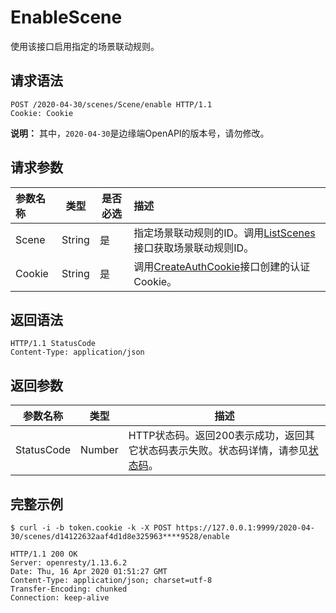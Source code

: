 # EnableScene

使用该接口启用指定的场景联动规则。

## 请求语法

```
POST /2020-04-30/scenes/Scene/enable HTTP/1.1
Cookie: Cookie
```

**说明：** 其中，`2020-04-30`是边缘端OpenAPI的版本号，请勿修改。

## 请求参数

|参数名称|类型|是否必选|描述|
|:---|--|----|:-|
|Scene|String|是|指定场景联动规则的ID。调用[ListScenes](/cn.zh-CN/物联网边缘计算（旧版本）/边缘端开发指南/边缘端OpenAPI/场景联动/ListScenes.md)接口获取场景联动规则ID。|
|Cookie|String|是|调用[CreateAuthCookie](/cn.zh-CN/物联网边缘计算（旧版本）/边缘端开发指南/边缘端OpenAPI/身份认证/CreateAuthCookie.md)接口创建的认证Cookie。|

## 返回语法

```
HTTP/1.1 StatusCode
Content-Type: application/json
```

## 返回参数

|参数名称|类型|描述|
|----|--|--|
|StatusCode|Number|HTTP状态码。返回200表示成功，返回其它状态码表示失败。状态码详情，请参见[状态码](/cn.zh-CN/物联网边缘计算（旧版本）/边缘端开发指南/边缘端OpenAPI/状态码.md)。|

## 完整示例

```
$ curl -i -b token.cookie -k -X POST https://127.0.0.1:9999/2020-04-30/scenes/d14122632aaf4d1d8e325963****9528/enable

HTTP/1.1 200 OK
Server: openresty/1.13.6.2
Date: Thu, 16 Apr 2020 01:51:27 GMT
Content-Type: application/json; charset=utf-8
Transfer-Encoding: chunked
Connection: keep-alive
```

